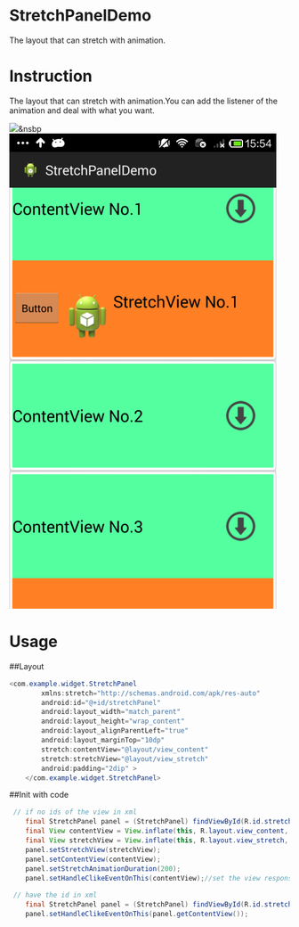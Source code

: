 StretchPanelDemo
================

The layout that can stretch with animation.

Instruction
===========
The layout that can stretch with animation.You can add the listener of the animation and deal with what you want.

![](https://github.com/aaironman/StretchPanelDemo/raw/master/screen1.png)&nsbp![](https://github.com/aaironman/StretchPanelDemo/raw/master/screen2.png)

Usage
=======
##Layout

```java
<com.example.widget.StretchPanel
        xmlns:stretch="http://schemas.android.com/apk/res-auto"
        android:id="@+id/stretchPanel"
        android:layout_width="match_parent"
        android:layout_height="wrap_content"
        android:layout_alignParentLeft="true"
        android:layout_marginTop="10dp"
        stretch:contentView="@layout/view_content"
        stretch:stretchView="@layout/view_stretch"
        android:padding="2dip" >
    </com.example.widget.StretchPanel>
 ```
##Init with code
```java
 // if no ids of the view in xml
    final StretchPanel panel = (StretchPanel) findViewById(R.id.stretchPanel);
    final View contentView = View.inflate(this, R.layout.view_content, null);
    final View stretchView = View.inflate(this, R.layout.view_stretch, null);
    panel.setStretchView(stretchView);
    panel.setContentView(contentView);
    panel.setStretchAnimationDuration(200);
    panel.setHandleClikeEventOnThis(contentView);//set the view response the click event
```
```java 
 // have the id in xml
    final StretchPanel panel = (StretchPanel) findViewById(R.id.stretchPanel);
    panel.setHandleClikeEventOnThis(panel.getContentView());
```

